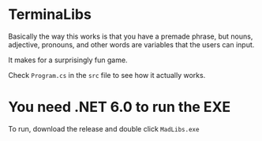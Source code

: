 # TerminaLibs

Basically the way this works is that you have a premade phrase, but nouns, adjective, pronouns, and other words are variables that the users can input. 

It makes for a surprisingly fun  game.

Check ``Program.cs`` in the ``src`` file to see how it actually works.

# You need .NET 6.0 to run the EXE

To run, download the release and double click ``MadLibs.exe``
